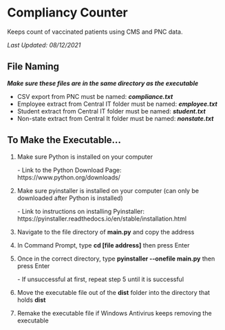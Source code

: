 # Compliancy Counter
Keeps count of vaccinated patients using CMS and PNC data.

*Last Updated: 08/12/2021*

## File Naming
***Make sure these files are in the same directory as the executable***
- CSV export from PNC must be named: ***compliance.txt***
- Employee extract from Central IT folder must be named: ***employee.txt***
- Student extract from Central IT folder must be named: ***student.txt***
- Non-state extract from Central It folder must be named: ***nonstate.txt***

## To Make the Executable...
1. Make sure Python is installed on your computer
<ol>- Link to the Python Download Page: https://www.python.org/downloads/</ol>

2. Make sure pyinstaller is installed on your computer (can only be downloaded after Python is installed)
<ol>- Link to instructions on installing Pyinstaller: https://pyinstaller.readthedocs.io/en/stable/installation.html</ol>

3. Navigate to the file directory of **main.py** and copy the address

4. In Command Prompt, type **cd [file address]** then press Enter

5. Once in the correct directory, type **pyinstaller --onefile main.py** then press Enter
<ol>- If unsuccessful at first, repeat step 5 until it is successful</ol>

6. Move the executable file out of the **dist** folder into the directory that holds **dist**

7. Remake the executable file if Windows Antivirus keeps removing the executable
